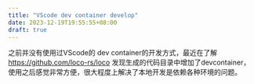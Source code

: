 ```yaml
---
title: "VScode dev container develop"
date: 2023-12-19T19:55:55+08:00
draft: true
---
```


之前并没有使用过VScode的 dev container的开发方式，最近在了解 <https://github.com/loco-rs/loco> 发现生成的代码目录中增加了devcontainer，使用之后感觉非常方便，很大程度上解决了本地开发是依赖各种环境的问题。

